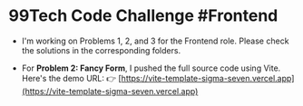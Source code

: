 # 99Tech Code Challenge #Frontend

* I'm working on Problems 1, 2, and 3 for the Frontend role. Please check the solutions in the corresponding folders.

* For **Problem 2: Fancy Form**, I pushed the full source code using Vite. Here's the demo URL:
  👉 [https://vite-template-sigma-seven.vercel.app](https://vite-template-sigma-seven.vercel.app)
